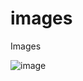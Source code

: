 # images
Images


![image](https://github.com/mdzeeshan-2/images/assets/98448457/eb35f7de-dae5-4193-ad94-474a4d14ef52)

